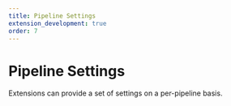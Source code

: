 ```yaml
---
title: Pipeline Settings
extension_development: true 
order: 7
---
```


# Pipeline Settings

Extensions can provide a set of settings on a per-pipeline basis.
